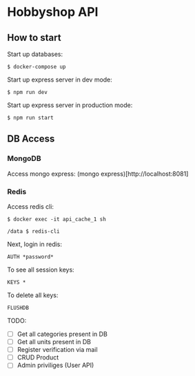 # Hobbyshop API

## How to start
Start up databases:
```console
$ docker-compose up
```

Start up express server in dev mode:
```console
$ npm run dev
```
Start up express server in production mode:
```console
$ npm run start
```

## DB Access
### MongoDB

Access mongo express: (mongo express)[http://localhost:8081] 

### Redis
Access redis cli:
```console
$ docker exec -it api_cache_1 sh

/data $ redis-cli
```

Next, login in redis:
```console
AUTH *password*
```

To see all session keys:
```console
KEYS *
```

To delete all keys:
```console
FLUSHDB
```

TODO:
- [ ] Get all categories present in DB
- [ ] Get all units present in DB
- [ ] Register verification via mail
- [ ] CRUD Product
- [ ] Admin priviliges (User API)
